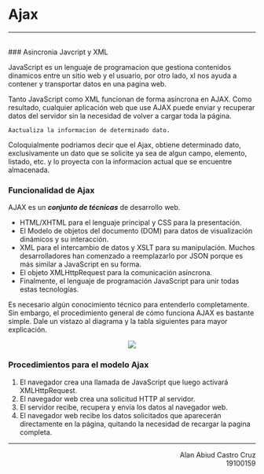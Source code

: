 # Ajax
___ 
<br>
### Asincronia Javcript y XML

JavaScript es un lenguaje de programacion que gestiona contenidos dinamicos entre un sitio web y el usuario, por otro lado, xl nos ayuda a contener y transportar datos en una pagina web.

Tanto JavaScript como XML funcionan de forma asíncrona en AJAX. Como resultado, cualquier aplicación web que use AJAX puede enviar y recuperar datos del servidor sin la necesidad de volver a cargar toda la página.

    Aactualiza la informacion de determinado dato.

Coloquialmente podriamos decir que el Ajax, obtiene determinado dato, exclusivamente un dato que se solicite ya sea de algun campo, elemento, listado, etc. y lo proyecta con la informacion actual que se encuentre almacenada.


### Funcionalidad de Ajax

AJAX es un ***conjunto de técnicas*** de desarrollo web.

- HTML/XHTML para el lenguaje principal y CSS para la presentación.
- El Modelo de objetos del documento (DOM) para datos de visualización dinámicos y su interacción.
- XML para el intercambio de datos y XSLT para su manipulación. Muchos desarrolladores han comenzado a reemplazarlo por JSON porque es más similar a JavaScript en su forma.
- El objeto XMLHttpRequest para la comunicación asíncrona.
- Finalmente, el lenguaje de programación JavaScript para unir todas estas tecnologías.

Es necesario algún conocimiento técnico para entenderlo completamente. Sin embargo, el procedimiento general de cómo funciona AJAX es bastante simple. Dale un vistazo al diagrama y la tabla siguientes para mayor explicación.

<p align="center">
    <image src="https://www.hostinger.es/tutoriales/wp-content/uploads/sites/7/2019/05/que-es-ajax-diagrama.jpg" style="align: cente">
</p>

### Procedimientos para el modelo Ajax

1. El navegador crea una llamada de JavaScript que luego activará XMLHttpRequest.
2. El navegador web crea una solicitud HTTP al servidor.
3. El servidor recibe, recupera y envía los datos al navegador web.
4. El navegador web recibe los datos solicitados que aparecerán directamente en la página, quitando la necesidad de recargar la pagina completa.

___
<p align="right">
    Alan Abiud Castro Cruz
    <br/>
    19100159
</p>